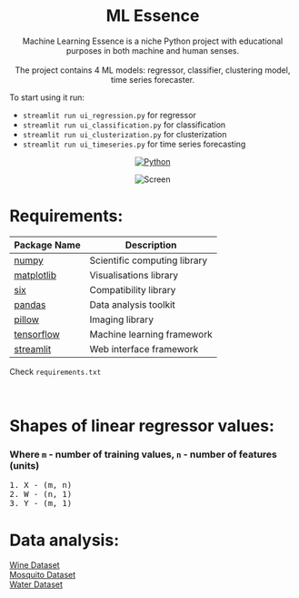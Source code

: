 <div align="center">

   # **ML Essence**

   Machine Learning Essence is a niche Python project with educational purposes in both machine and human senses. <br>   
   The project contains 4 ML models: regressor, classifier, clustering model, time series forecaster. <br>
</div>

   To start using it run:
   - ```streamlit run ui_regression.py``` for regressor
   - ```streamlit run ui_classification.py``` for classification
   - ```streamlit run ui_clusterization.py``` for clusterization
   - ```streamlit run ui_timeseries.py``` for time series forecasting

   <div align="center">
      
   [![Python](https://img.shields.io/badge/Language-Python-blue?style=plastic)](https://www.python.org/)

   ![Screen](https://media.discordapp.net/attachments/1051467735420370944/1178233175915380796/image.png?ex=65756627&is=6562f127&hm=a26583860124c05e6c67d5d79c2224a7efa7fc695e93e119d9b111a896e2027e&=&format=webp)
   
   </div>


# Requirements:
| Package Name                                       | Description                  |
| -------------------------------------------------- | ---------------------------- |
| [numpy](https://pypi.org/project/numpy/)           | Scientific computing library |
| [matplotlib](https://pypi.org/project/matplotlib/) | Visualisations library       |
| [six](https://pypi.org/project/six/)               | Compatibility library        |
| [pandas](https://pypi.org/project/pandas/)         | Data analysis toolkit        |
| [pillow](https://pypi.org/project/Pillow/)         | Imaging library              |
| [tensorflow](https://pypi.org/project/tensorflow/) | Machine learning framework   |
| [streamlit](https://pypi.org/project/streamlit/)   | Web interface framework      |

Check `requirements.txt`

<br>

# Shapes of linear regressor values:
### Where `m` - number of training values, `n` - number of features (units)
<pre>
1. X - (m, n)
2. W - (n, 1)
3. Y - (m, 1)
</pre>

# Data analysis:
<a href="https://github.com/Zarathustra4/ML-Essence/blob/master/kaggle_sets/data_analisys/wine_analisys.ipynb">Wine Dataset</a>
<br>
<a href="https://github.com/Zarathustra4/ML-Essence/blob/master/kaggle_sets/data_analisys/mosquito_analisys.ipynb">Mosquito Dataset</a>
<br>
<a href="https://github.com/Zarathustra4/ML-Essence/blob/master/kaggle_sets/data_analisys/water_analisys.ipynb">Water Dataset</a>
